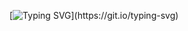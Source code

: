 
[![Typing SVG](https://readme-typing-svg.demolab.com?font=Fira+Code&pause=1000&color=0EF7BE&background=000000&center=true&vCenter=true&multiline=true&width=500&height=100&lines=Hi+there%2C+I'm+seoyeon.;I'm+currently+interested+in;Game%2C+Android%2C+and+Media+Arts.)](https://git.io/typing-svg)


 
